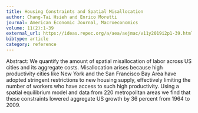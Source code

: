 ```yaml
---
title: Housing Constraints and Spatial Misallocation
author: Chang-Tai Hsieh and Enrico Moretti
journal: American Economic Journal, Macroeconomics
volume: 11(2):1-39
external_url: https://ideas.repec.org/a/aea/aejmac/v11y2019i2p1-39.html
bibtype: article
category: reference
---
```

Abstract: We quantify the amount of spatial misallocation of labor across US cities and its aggregate costs. Misallocation arises because high productivity cities like New York and the San Francisco Bay Area have adopted stringent restrictions to new housing supply, effectively limiting the number of workers who have access to such high productivity. Using a spatial equilibrium model and data from 220 metropolitan areas we find that these constraints lowered aggregate US growth by 36 percent from 1964 to 2009.
